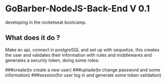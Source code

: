 # GoBarber-NodeJS-Back-End V 0.1
developing in the rocketseat bootcamp.

## What does it do ?
Make an api, connect in postgreSQL and set up with sequelize,
this creates the user and validates their information with rules and middlewares and generates a security token,
doing some rotes:
 
 ###create(to create a new user)
 ###uptade(to change password and some information)
 ###session(for user log in and generate some token validation)




